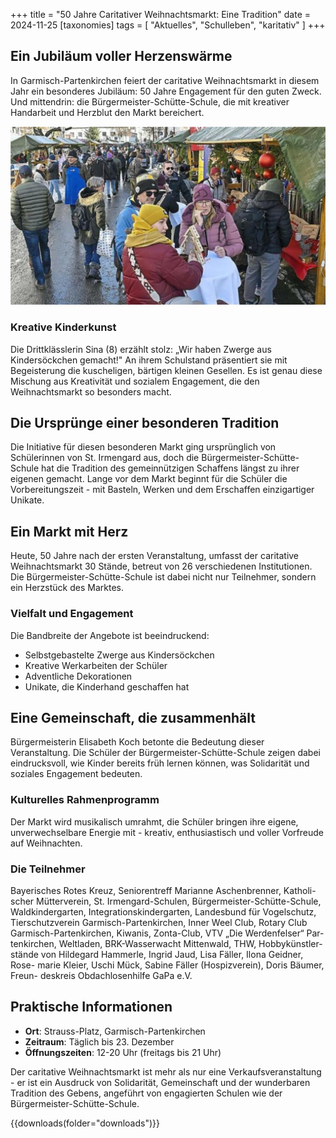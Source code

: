 +++
title = "50 Jahre Caritativer Weihnachtsmarkt: Eine Tradition"
date = 2024-11-25
[taxonomies]
tags = [ "Aktuelles", "Schulleben", "karitativ" ]
+++

## Ein Jubiläum voller Herzenswärme

In Garmisch-Partenkirchen feiert der caritative Weihnachtsmarkt in diesem Jahr ein besonderes Jubiläum: 50 Jahre Engagement für den guten Zweck. Und mittendrin: die Bürgermeister-Schütte-Schule, die mit kreativer Handarbeit und Herzblut den Markt bereichert.

![Das Bild zeigt die Kreativität der Schüler.](images/foto.png)

<!-- more -->

### Kreative Kinderkunst

Die Drittklässlerin Sina (8) erzählt stolz: „Wir haben Zwerge aus Kindersöckchen gemacht!" An ihrem Schulstand präsentiert sie mit Begeisterung die kuscheligen, bärtigen kleinen Gesellen. Es ist genau diese Mischung aus Kreativität und sozialem Engagement, die den Weihnachtsmarkt so besonders macht.

## Die Ursprünge einer besonderen Tradition

Die Initiative für diesen besonderen Markt ging ursprünglich von Schülerinnen von St. Irmengard aus, doch die Bürgermeister-Schütte-Schule hat die Tradition des gemeinnützigen Schaffens längst zu ihrer eigenen gemacht. Lange vor dem Markt beginnt für die Schüler die Vorbereitungszeit - mit Basteln, Werken und dem Erschaffen einzigartiger Unikate.

## Ein Markt mit Herz

Heute, 50 Jahre nach der ersten Veranstaltung, umfasst der caritative Weihnachtsmarkt 30 Stände, betreut von 26 verschiedenen Institutionen. Die Bürgermeister-Schütte-Schule ist dabei nicht nur Teilnehmer, sondern ein Herzstück des Marktes.

### Vielfalt und Engagement

Die Bandbreite der Angebote ist beeindruckend:
- Selbstgebastelte Zwerge aus Kindersöckchen
- Kreative Werkarbeiten der Schüler
- Adventliche Dekorationen
- Unikate, die Kinderhand geschaffen hat

## Eine Gemeinschaft, die zusammenhält

Bürgermeisterin Elisabeth Koch betonte die Bedeutung dieser Veranstaltung. Die Schüler der Bürgermeister-Schütte-Schule zeigen dabei eindrucksvoll, wie Kinder bereits früh lernen können, was Solidarität und soziales Engagement bedeuten.

### Kulturelles Rahmenprogramm

Der Markt wird musikalisch umrahmt, die Schüler bringen ihre eigene, unverwechselbare Energie mit - kreativ, enthusiastisch und voller Vorfreude auf Weihnachten.

### Die Teilnehmer
Bayerisches Rotes Kreuz, Seniorentreff Marianne Aschenbrenner, Katholi-
scher Mütterverein, St. Irmengard-Schulen, Bürgermeister-Schütte-Schule,
Waldkindergarten, Integrationskindergarten, Landesbund für Vogelschutz,
Tierschutzverein Garmisch-Partenkirchen, Inner Weel Club, Rotary Club
Garmisch-Partenkirchen, Kiwanis, Zonta-Club, VTV „Die Werdenfelser“ Par-
tenkirchen, Weltladen, BRK-Wasserwacht Mittenwald, THW, Hobbykünstler-
stände von Hildegard Hammerle, Ingrid Jaud, Lisa Fäller, Ilona Geidner, Rose-
marie Kleier, Uschi Mück, Sabine Fäller (Hospizverein), Doris Bäumer, Freun-
deskreis Obdachlosenhilfe GaPa e.V.

## Praktische Informationen

- **Ort**: Strauss-Platz, Garmisch-Partenkirchen
- **Zeitraum**: Täglich bis 23. Dezember
- **Öffnungszeiten**: 12-20 Uhr (freitags bis 21 Uhr)

Der caritative Weihnachtsmarkt ist mehr als nur eine Verkaufsveranstaltung - er ist ein Ausdruck von Solidarität, Gemeinschaft und der wunderbaren Tradition des Gebens, angeführt von engagierten Schulen wie der Bürgermeister-Schütte-Schule.

{{downloads(folder="downloads")}}
